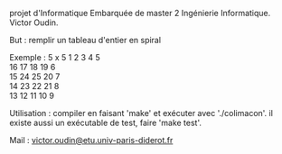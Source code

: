 projet d'Informatique Embarquée de master 2 Ingénierie Informatique.
Victor Oudin.

But : remplir un tableau d'entier en spiral

Exemple : 5 x 5
1	2	3	4	5	
16	17	18	19	6	
15	24	25	20	7	
14	23	22	21	8	
13	12	11	10	9

Utilisation : compiler en faisant 'make' et exécuter avec './colimacon'.
il existe aussi un exécutable de test, faire 'make test'.

Mail : victor.oudin@etu.univ-paris-diderot.fr

